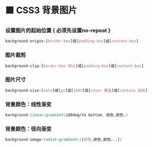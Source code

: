 # 🟥 CSS3 背景图片


### 设置图片的起始位置 { 必须先设置no-repeat }
```css
background-origin:[border-box]或[padding-box]或[content-box]
```
### 图片裁剪
```css
background-clip:[border-box 默认]或[padding-box]或[content-box]
```
### 图片尺寸
```css
background-size:[auto]或[px]或[100%]或[cover 覆盖]或[contain 容纳]
```
### 背景颜色：线性渐变
```css
background:linear-gradient(180deg/to bottom, 颜色,颜色,)
```
### 背景颜色：径向渐变
```css
background-image:radial-gradient:([颜色,颜色,颜色...])
```


